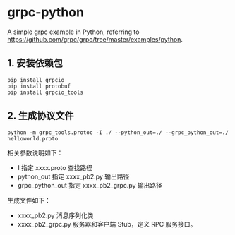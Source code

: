 # grpc-python

A simple grpc example in Python, referring to https://github.com/grpc/grpc/tree/master/examples/python.

## 1. 安装依赖包

```shell
pip install grpcio
pip install protobuf
pip install grpcio_tools
```

## 2. 生成协议文件

```shell
python -m grpc_tools.protoc -I ./ --python_out=./ --grpc_python_out=./ helloworld.proto
```

相关参数说明如下：
- I 指定 xxxx.proto 查找路径
- python_out 指定 xxxx_pb2.py 输出路径
- grpc_python_out 指定 xxxx_pb2_grpc.py 输出路径

生成文件如下：
- xxxx_pb2.py 消息序列化类
- xxxx_pb2_grpc.py 服务器和客户端 Stub，定义 RPC 服务接口。
